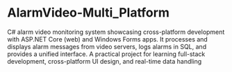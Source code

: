 # AlarmVideo-Multi_Platform
C# alarm video monitoring system showcasing cross-platform development with ASP.NET Core (web) and Windows Forms apps. It processes and displays alarm messages from video servers, logs alarms in SQL, and provides a unified interface. A practical project for learning full-stack development, cross-platform UI design, and real-time data handling
